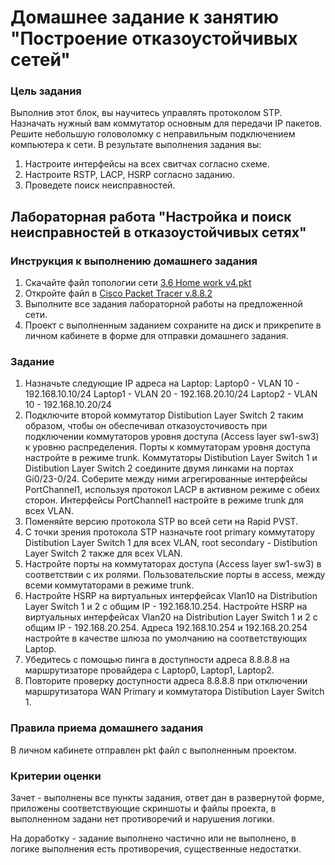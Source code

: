 # Домашнее задание к занятию "Построение отказоустойчивых сетей" 

### Цель задания

Выполнив этот блок, вы научитесь управлять протоколом STP. Назначать нужный вам коммутатор основным для передачи IP пакетов. Решите небольшую головоломку с неправильным подключением компьютера к сети. В результате выполнения задания вы:

1. Настроите интерфейсы на всех свитчах согласно схеме.
2. Настроите RSTP, LACP, HSRP согласно заданию.
3. Проведете поиск неисправностей.


## Лабораторная работа "Настройка и поиск неисправностей в отказоустойчивых сетях"

### Инструкция к выполнению домашнего задания

1. Скачайте файл топологии сети [3.6 Home work v4.pkt](https://github.com/netology-code/rsnt-homeworks/raw/refs/heads/main/3-06/3.6_Home_work_v4_.pkt)
2. Откройте файл в [Cisco Packet Tracer v.8.8.2](https://drive.google.com/drive/folders/1-8v8HrgnlSqYqHgH_Pku3qUxm4Vu0KMv?usp=drive_link)
3. Выполните все задания лабораторной работы на предложенной сети.
4. Проект с выполненным заданием сохраните на диск и прикрепите в личном кабинете в форме для отправки домашнего задания.

### Задание 

1. Назначьте следующие IP адреса на Laptop:
Laptop0 - VLAN 10 - 192.168.10.10/24
Laptop1 - VLAN 20 - 192.168.20.10/24
Laptop2 - VLAN 10 - 192.168.10.20/24
2. Подключите второй коммутатор Distibution Layer Switch 2 таким образом, чтобы он обеспечивал отказоусточивость при подключении коммутаторов уровня доступа (Access layer sw1-sw3) к уровню распределения.
Порты к коммутаторам уровня доступа настройте в режиме trunk.
Коммутаторы Distibution Layer Switch 1 и Distibution Layer Switch 2 соедините двумя линками на портах Gi0/23-0/24.
Соберите между ними агрегированные интерфейсы PortChannel1, используя протокол LACP в активном режиме с обеих сторон.
Интерфейсы PortChannel1 настройте в режиме trunk для всех VLAN.
3. Поменяйте версию протокола STP во всей сети на Rapid PVST.
4. С точки зрения протокола STP назначьте root primary коммутатору Distibution Layer Switch 1 для всех VLAN, root secondary - Distibution Layer Switch 2 также для всех VLAN.
5. Настройте порты на коммутаторах доступа (Access layer sw1-sw3) в соответствии с их ролями. Пользовательские порты в access, между всеми коммутаторами в режиме trunk.
6. Настройте HSRP на виртуальных интерфейсах Vlan10 на Distribution Layer Switch 1 и 2 с общим IP - 192.168.10.254.
Настройте HSRP на виртуальных интерфейсах Vlan20 на Distribution Layer Switch 1 и 2 с общим IP - 192.168.20.254.
Адреса 192.168.10.254 и 192.168.20.254 настройте в качестве шлюза по умолчанию на соответствующих Laptop.
7. Убедитесь с помощью пинга в доступности адреса 8.8.8.8 на маршрутизаторе провайдера с Laptop0, Laptop1, Laptop2.
8. Повторите проверку доступности адреса 8.8.8.8 при отключении маршрутизатора WAN Primary и коммутатора Distibution Layer Switch 1. 


### Правила приема домашнего задания

В личном кабинете отправлен pkt файл с выполненным проектом.

### Критерии оценки

Зачет - выполнены все пункты задания, ответ дан в развернутой форме, приложены соответствующие скриншоты и файлы проекта, в выполненном задани нет противоречий и нарушения логики.

На доработку - задание выполнено частично или не выполнено, в логике выполнения есть противоречия, существенные недостатки.
